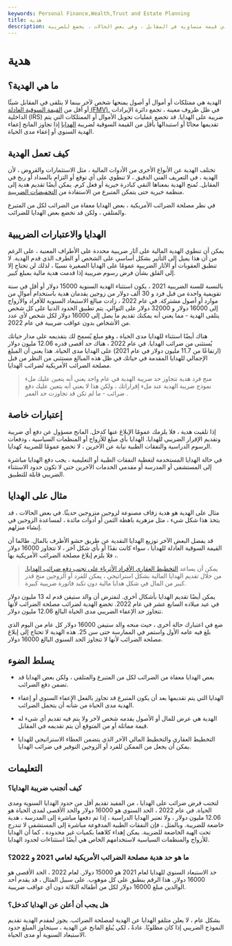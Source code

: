 ```yaml
---
keywords: Personal Finance,Wealth,Trust and Estate Planning
title: هدية
description: الهدية هي شيء ذو قيمة يتم تقديمه دون تبادل شيء ذي قيمة متساوية في المقابل ، وفي بعض الحالات ، يخضع للضريبة.
---
```


# هدية
## ما هي الهدية؟

الهدية هي ممتلكات أو أموال أو أصول يمنحها شخص لآخر بينما لا يتلقى في المقابل شيئًا أو أقل من [القيمة السوقية العادلة (FMV).](/fairmarketvalue) في ظل ظروف معينة ، تجمع دائرة الإيرادات الداخلية (IRS) ضريبة على الهدايا. قد تخضع عمليات تحويل الأموال أو الممتلكات التي يتم تقديمها مجانًا أو استبدالها بأقل من القيمة السوقية لضريبة [الهدايا](/gifttax) إذا تجاوز المانح إعفاء الهدية السنوي أو إعفاء مدى الحياة.

## كيف تعمل الهدية

تختلف الهدية عن الأنواع الأخرى من الأدوات المالية ، مثل الاستثمارات والقروض ، لأن الهدية ، في التعريف الفني الدقيق ، لا تنطوي على أي توقع أو التزام بالسداد أو ربح في المقابل. تُمنح الهدية بمعناها النقي كبادرة خيرية أو فعل كرم. يمكن أيضًا تقديم هدية إلى منظمة خيرية حتى يتمكن المتبرع من الاستفادة من [التخفيضات الضريبية](/tax-deduction).

في نظر مصلحة الضرائب الأمريكية ، بعض الهدايا معفاة من الضرائب لكل من المتبرع والمتلقي ، ولكن قد تخضع بعض الهدايا للضرائب.

## الهدايا والاعتبارات الضريبية

يمكن أن تنطوي الهدية المالية على آثار ضريبية محددة على الأطراف المعنية ، على الرغم من أن هذا يميل إلى التأثير بشكل أساسي على الشخص أو الطرف الذي قدم الهدية. لا تنطبق العقوبات أو الآثار الضريبية عمومًا على الهدايا الصغيرة نسبيًا ، لذلك لن تحتاج إلا إلى القلق بشأن فرض رسوم ضريبية إذا قدمت هدية مالية بمبلغ كبير.

بالنسبة للسنة الضريبية 2021 ، يكون استثناء الهدية السنوية 15000 دولار أو أقل في سنة تقويمية واحدة من قبل فرد و 30 ألف دولار من زوجين يقدمان هدية باستخدام أموال من موارد أو أصول مشتركة. في عام 2022 ، زادت مبالغ الاستبعاد السنوية للأفراد والأزواج إلى 16000 دولار و 32000 دولار على التوالي. يتم تطبيق الحدود الدنيا على كل شخص يتلقى الهدية - مما يعني أنه يمكنك تقديم ما يصل إلى 16000 دولار لكل شخص لأي عدد من الأشخاص بدون عواقب ضريبية في عام 2022.

هناك أيضًا استثناء للهدايا مدى الحياة ، وهو مبلغ يُسمح لك بتقديمه على مدار حياتك يُستثنى من ضرائب الهدايا. في عام 2022 ، هناك حد أقصى قدره 12.06 مليون دولار (ارتفاعًا من 11.7 مليون دولار في عام 2021) على الهدايا مدى الحياة. هذا يعني أن المبلغ الإجمالي للهدايا المقدمة في حياتك في ظل هذه المبالغ مستثنى من النظر من قبل مصلحة الضرائب الأمريكية لضرائب الهدايا.

> منح فرد هدية تتجاوز حد ضريبة الهدية في عام واحد يعني أنه يتعين عليك ملء نموذج ضريبة الهدية عند ملء إقراراتك ، ولكن هذا لا يعني أنه يتعين عليك دفع ضرائب - ما لم تكن قد تجاوزت حد العمر .

>

## إعتبارات خاصة

إذا تلقيت هدية ، فلا يلزمك عمومًا الإبلاغ عنها كدخل. المانح مسؤول عن دفع أي ضريبة وتقديم الإقرار الضريبي للهدايا. الهدايا بأي مبلغ للأزواج أو المنظمات السياسية ، ودفعات الرسوم الدراسية والنفقات الطبية نيابة عن الآخرين ، لا تخضع عمومًا للضريبة كهدايا.

في حالة الهدايا المستخدمة لتغطية النفقات الطبية أو التعليمية ، يجب دفع الهدايا مباشرة إلى المستشفى أو المدرسة أو مقدمي الخدمات الآخرين حتى لا تكون حدود الاستثناء الضريبي قابلة للتطبيق.

## مثال على الهدايا

مثال على الهدية هو هدية زفاف مصنوعة لزوجين متزوجين حديثًا. في بعض الحالات ، قد يتخذ هذا شكل شيء ، مثل مزهرية باهظة الثمن أو أدوات مائدة ، لمساعدة الزوجين في إنشاء منزلهم.

قد يفضل البعض الآخر توزيع الهدايا النقدية عن طريق حشو الأظرف بالمال. طالما أن القيمة السوقية العادلة للهدايا ، سواء كانت نقدًا أو بأي شكل آخر ، لا تتجاوز 16000 دولار ، فلا يلزم إبلاغ مصلحة الضرائب الأمريكية بها.

> يمكن أن يساعد [التخطيط العقاري الأفراد الأثرياء على تجنب دفع ضرائب الهدايا.](/estateplanning) من خلال تقديم الهدايا المالية بشكل استراتيجي ، يمكن للفرد أو الزوجين منح قدر كبير من المال في شكل هدايا مالية دون تكبد فاتورة ضريبية كبيرة.

>

يمكن أيضًا تقديم الهدايا بأشكال أخرى. لنفترض أن والد ستيفن قدم له 13 مليون دولار في عيد ميلاده السابع عشر في عام 2022. تخضع الهدية لضرائب مصلحة الضرائب لأنها تتجاوز حد الإعفاء الضريبي مدى الحياة البالغ 12.06 مليون دولار.

ضع في اعتبارك حالة أخرى ، حيث منحه والد ستيفن 16000 دولار كل عام من اليوم الذي بلغ فيه عامه الأول واستمر في الممارسة حتى سن 25. هذه الهدية لا تحتاج إلى إبلاغ مصلحة الضرائب لأنها لا تتجاوز الحد السنوي البالغ 16000 دولار.

## يسلط الضوء

- بعض الهدايا معفاة من الضرائب لكل من المتبرع والمتلقي ، ولكن بعض الهدايا قد تضمن دفع الضرائب.

- الهدايا التي يتم تقديمها بعد أن يكون المتبرع قد تجاوز بالفعل الإعفاء السنوي أو إعفاء الهدية مدى الحياة من شأنه أن يتحمل الضرائب.

- الهدية هي عرض للمال أو الأصول يقدمه شخص لآخر ولا يتم فيه تقديم أي شيء له قيمة مماثلة أو من المتوقع أن يتم تقديمه في المقابل.

- التخطيط العقاري والتخطيط المالي الآخر الذي يتضمن العطاء الاستراتيجي للهدايا يمكن أن يجعل من الممكن للفرد أو الزوجين التوفير في ضرائب الهدايا.

## التعليمات

### كيف أتجنب ضريبة الهدايا؟

لتجنب فرض ضرائب على الهدايا ، من المفيد تقديم أقل من حدود الهدايا السنوية ومدى الحياة. في عام 2022 ، الحد السنوي هو 16000 دولار والحد الأقصى لمدى الحياة هو 12.06 مليون دولار ، ولا تعتبر الهدايا الدراسية ، إذا تم دفعها مباشرة إلى المدرسة ، هدية خاضعة للضريبة. وبالمثل ، فإن النفقات الطبية المدفوعة مباشرة إلى المستشفى لا تندرج تحت الهبة الخاضعة للضريبة. يمكن إهداء كلاهما بكميات غير محدودة ، كما أن الهدايا للأزواج والمنظمات السياسية لاستخدامهم الخاص هي أيضًا استثناءات لحدود الهدايا.

### ما هو حد هدية مصلحة الضرائب الأمريكية لعامي 2021 و 2022؟

حد الاستبعاد السنوي للهدايا لعام 2021 هو 15000 دولار. لعام 2022 ، الحد الأقصى هو 16000 دولار. هذا الرقم ينطبق على كل موهوب. على سبيل المثال ، قد يقدم أحد الوالدين مبلغ 16000 دولار لكل من أطفاله الثلاثة دون أي عواقب ضريبية.

### هل يجب أن أعلن عن الهدايا كدخل؟

بشكل عام ، لا يعلن متلقو الهدايا عن الهدية لمصلحة الضرائب. يجوز لمقدم الهدية تقديم النموذج الضريبي إذا كان مطلوبًا. عادةً ، لكي يُبلغ المانح عن الهدية ، سيتجاوز المبلغ حدود الاستبعاد السنوية أو مدى الحياة.

